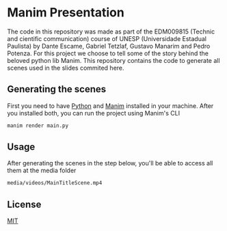 # Manim Presentation

The code in this repository was made as part of the EDM009815 (Technic and cientific communication) course of UNESP (Universidade Estadual Paulista) by Dante Escame, Gabriel Tetzlaf, Gustavo Manarim and Pedro Potenza. For this project we choose to tell some of the story behind the beloved python lib Manim. 
This repository contains the code to generate all scenes used in the slides commited here.

## Generating the scenes

First you need to have [Python](https://www.python.org/downloads/) and [Manim](https://docs.manim.community/en/stable/installation.html) installed in your machine. After you installed both, you can run the project using Manim's CLI

```bash
manim render main.py
```

## Usage

After generating the scenes in the step below, you'll be able to access all them at the media folder
```bash
media/videos/MainTitleScene.mp4
```

## License
[MIT](https://choosealicense.com/licenses/mit/)